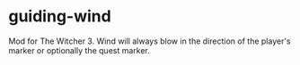 # guiding-wind
Mod for The Witcher 3. Wind will always blow in the direction of the player's marker or optionally the quest marker.
